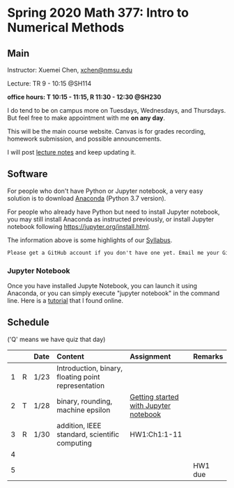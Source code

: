 # Spring 2020 Math 377: Intro to Numerical Methods
## Main
Instructor: Xuemei Chen, xchen@nmsu.edu

Lecture: TR 9 - 10:15 @SH114

**office hours: T 10:15 - 11:15, R 11:30 - 12:30 @SH230**

I do tend to be on campus more on Tuesdays, Wednesdays, and Thursdays. But feel free to make appointment with me **on any day**. 

This will be the main course website. Canvas is for grades recording, homework submission, and possible announcements.

I will post [lecture notes](NumericalMethods20.pdf) and keep updating it.

## Software
For people who don't have Python or Jupyter notebook, a very easy solution is to download [Anaconda](https://www.anaconda.com/distribution/) (Python 3.7 version). 

For people who already have Python but need to install Jupyter notebook, you may still install Anaconda as instructed previously, or install Jupyter notebook following https://jupyter.org/install.html.

The information above is some highlights of our [Syllabus](2020SprMath377_syllabus.pdf).

```diff
Please get a GitHub account if you don't have one yet. Email me your GitHub username.
```

### Jupyter Notebook
Once you have installed Jupyte Notebook, you can launch it using Anaconda, or you can simply execute "jupyter notebook" in the command line. Here is a [tutorial](https://towardsdatascience.com/a-beginners-tutorial-to-jupyter-notebooks-1b2f8705888a) that I found online. 

## Schedule 
('Q' means we have quiz that day)

||  |Date|Content|Assignment|Remarks|
|:---|:---|:---| :---  | :---  | :---  |
|1|R|1/23|Introduction, binary, floating point representation||||
|2|T|1/28|binary, rounding, machine epsilon|[Getting started with Jupyter notebook](https://towardsdatascience.com/a-beginners-tutorial-to-jupyter-notebooks-1b2f8705888a)||
|3|R|1/30|addition, IEEE standard, scientific computing|HW1:Ch1:1-11||
|4||||||
|5|||||HW1 due|



